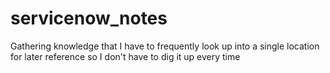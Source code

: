 # servicenow_notes

Gathering knowledge that I have to frequently look up into a single location for later reference so I don't have to dig it up every time
